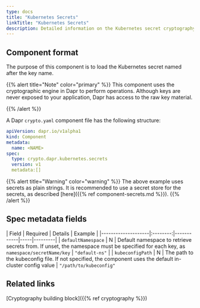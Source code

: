 ```yaml
---
type: docs
title: "Kubernetes Secrets"
linkTitle: "Kubernetes Secrets"
description: Detailed information on the Kubernetes secret cryptography component
---
```


## Component format

The purpose of this component is to load the Kubernetes secret named after the key name.

{{% alert title="Note" color="primary" %}}
This component uses the cryptographic engine in Dapr to perform operations. Although keys are never exposed to your application, Dapr has access to the raw key material.

{{% /alert %}}

A Dapr `crypto.yaml` component file has the following structure:

```yaml
apiVersion: dapr.io/v1alpha1
kind: Component
metadata:
  name: <NAME>
spec:
  type: crypto.dapr.kubernetes.secrets
  version: v1
  metadata:[]
```

{{% alert title="Warning" color="warning" %}}
The above example uses secrets as plain strings. It is recommended to use a secret store for the secrets, as described [here]({{% ref component-secrets.md %}}).
{{% /alert %}}

## Spec metadata fields

| Field              | Required |  Details | Example |
|--------------------|:--------:|------------|-----|---------|
| `defaultNamespace` | N | Default namespace to retrieve secrets from. If unset, the namespace must be specified for each key, as `namespace/secretName/key` | `"default-ns"` |
| `kubeconfigPath` | N | The path to the kubeconfig file. If not specified, the component uses the default in-cluster config value | `"/path/to/kubeconfig"`


## Related links
[Cryptography building block]({{% ref cryptography %}})